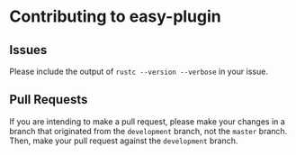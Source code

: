Contributing to easy-plugin
===========================

Issues
------

Please include the output of `rustc --version --verbose` in your issue.

Pull Requests
-------------

If you are intending to make a pull request, please make your changes in a branch that originated
from the `development` branch, not the `master` branch. Then, make your pull request against the
`development` branch.
